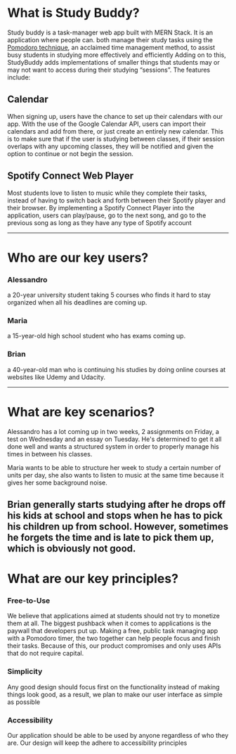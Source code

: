 # What is Study Buddy?

Study buddy is a task-manager web app built with MERN Stack. It is an application where people can.
both manage their study tasks using the [Pomodoro technique](https://lifehacker.com/productivity-101-a-primer-to-the-pomodoro-technique-1598992730), an acclaimed time management method, to assist busy students in studying more effectively and efficiently
Adding on to this, StudyBuddy adds implementations of smaller things that students may or may not want to access during their studying “sessions”. The features include:

## Calendar

When signing up, users have the chance to set up their calendars with our app.
With the use of the Google Calendar API, users can import their calendars and add from there, or just create an entirely new calendar.
This is to make sure that if the user is studying between classes, if their session overlaps with any upcoming classes, they will be notified and given the option to continue or not begin the session.

## Spotify Connect Web Player

Most students love to listen to music while they complete their tasks, instead of having to switch back and forth between their Spotify player and their browser.
By implementing a Spotify Connect Player into the application, users can play/pause, go to the next song, and go to the previous song as long as they have any type of Spotify account

---------------------------------
# Who are our key users?

### Alessandro
a 20-year university student taking 5 courses who finds it hard to stay organized when all his deadlines are coming up. 

### Maria
a 15-year-old high school student who has exams coming up.

### Brian
 a 40-year-old man who is continuing his studies by doing online courses at websites like Udemy and Udacity. 

-------------------------------
# What are key scenarios?

Alessandro has a lot coming up in two weeks, 2 assignments on Friday, a test on Wednesday and an essay on Tuesday. He's determined to get it all done well and wants a structured system in order to properly manage his times in between his classes.

Maria wants to be able to structure her week to study a certain number of units per day, she also wants to listen to music at the same time because it gives her some background noise.

Brian generally starts studying after he drops off his kids at school and stops when he has to pick his children up from school. However, sometimes he forgets the time and is late to pick them up, which is obviously not good. 
-------------------------------
# What are our key principles?

### Free-to-Use
We believe that applications aimed at students should not try to monetize them at all. The biggest pushback when it comes to applications is the paywall that developers put up. Making a free, public task managing app with a Pomodoro timer, the two together can help people focus and finish their tasks.
Because of this, our product compromises and only uses APIs that do not require capital.

### Simplicity
Any good design should focus first on the functionality instead of making things look good, as a result, we plan to make our user interface as simple as possible

### Accessibility
Our application should be able to be used by anyone regardless of who they are. Our design will keep the adhere to accessibility principles
